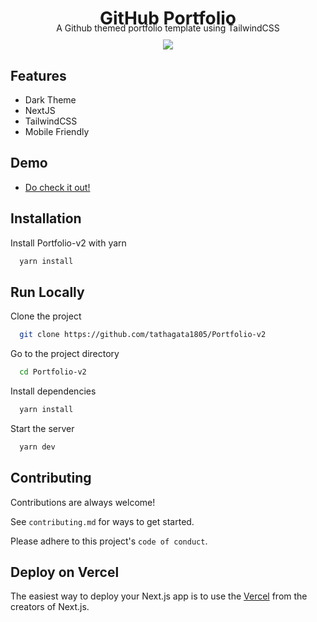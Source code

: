 <div align="center">
<h1 style="margin-bottom:-10px;">GitHub Portfolio</h1>
A Github themed portfolio template using TailwindCSS
<br>
</div>
<p align="center" style="margin-top:10px;">
  <a title="MIT License" href="LICENSE">
    <img src="https://img.shields.io/github/license/gridsome/gridsome.svg?style=flat-square&label=License&colorB=6cc24a">
  </a>
  
</p>

## Features

- Dark Theme
- NextJS
- TailwindCSS
- Mobile Friendly


## Demo

- [Do check it out!](https://dev-tathagata.vercel.app/)


## Installation

Install Portfolio-v2 with yarn

```bash
  yarn install
```

## Run Locally

Clone the project

```bash
  git clone https://github.com/tathagata1805/Portfolio-v2
```

Go to the project directory

```bash
  cd Portfolio-v2
```

Install dependencies

```bash
  yarn install
```

Start the server

```bash
  yarn dev
```

## Contributing

Contributions are always welcome!

See `contributing.md` for ways to get started.

Please adhere to this project's `code of conduct`.

## Deploy on Vercel

The easiest way to deploy your Next.js app is to use the [Vercel](https://vercel.com/) from the creators of Next.js.

